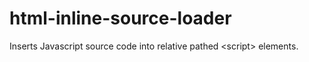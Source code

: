 # html-inline-source-loader
Inserts Javascript source code into relative pathed &lt;script> elements.
